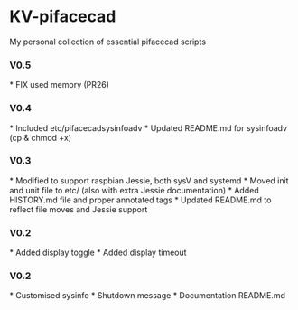 # KV-pifacecad

My personal collection of essential pifacecad scripts

<h3>V0.5</h3>
* FIX used memory (PR26)

<h3>V0.4</h3>
* Included etc/pifacecadsysinfoadv
* Updated README.md for sysinfoadv (cp & chmod +x)

<h3>V0.3</h3>
* Modified to support raspbian Jessie, both sysV and systemd
* Moved init and unit file to etc/ (also with extra Jessie documentation)
* Added HISTORY.md file and proper annotated tags
* Updated README.md to reflect file moves and Jessie support

<h3>V0.2</h3>
* Added display toggle
* Added display timeout

<h3>V0.2</h3>
* Customised sysinfo
* Shutdown message
* Documentation README.md